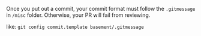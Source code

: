 Once you put out a commit, your commit format must follow the `.gitmessage` in `/misc` folder.
Otherwise, your PR will fail from reviewing.

like: `git config commit.template basement/.gitmessage`
